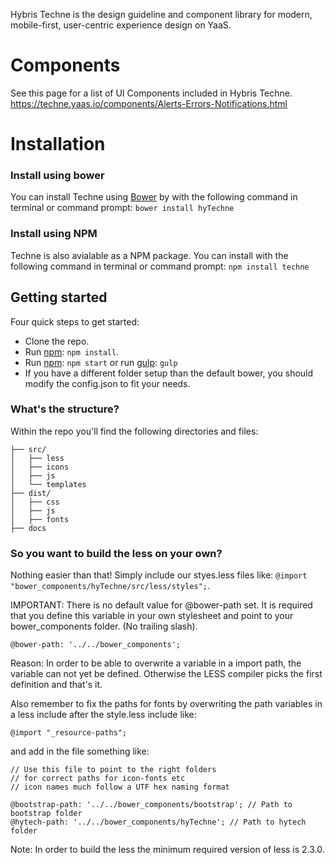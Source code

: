 Hybris Techne is the design guideline and component library for modern, mobile-first, user-centric experience design on YaaS.

# Components
See this page for a list of UI Components included in Hybris Techne.
https://techne.yaas.io/components/Alerts-Errors-Notifications.html


# Installation 

### Install using bower 
You can install Techne using [Bower](http://bower.io/) by with the following command in terminal or command prompt:
`bower install hyTechne`

### Install using NPM 
Techne is also avialable as a NPM package. You can install with the following command in terminal or command prompt:
`npm install techne`


## Getting started

Four quick steps to get started:

- Clone the repo.
- Run [npm](https://www.npmjs.org): `npm install`.
- Run [npm](https://www.npmjs.org): `npm start` or run [gulp](http://gulpjs.com/): `gulp`
- If you have a different folder setup than the default bower, you should modify the config.json to fit your needs.


### What's the structure?

Within the repo you'll find the following directories and files:

```
├── src/
│   ├── less
│   ├── icons
│   ├── js
│   └── templates
├── dist/
│   ├── css
│   ├── js
│   ├── fonts
├── docs
```

### So you want to build the less on your own?

Nothing easier than that! Simply include our styes.less files like:
`@import "bower_components/hyTechne/src/less/styles";`.

IMPORTANT: There is no default value for @bower-path set. It is required
that you define this variable in your own stylesheet and point to your
bower_components folder. (No trailing slash).

 `@bower-path: '../../bower_components'; `

Reason: In order to be able to overwrite a variable in a import path,
the variable can not yet be defined. Otherwise the LESS compiler picks
the first definition and that's it.

Also remember to fix the paths for fonts by overwriting the path variables
in a less include after the style.less include like:

`@import "_resource-paths";`

and add in the file something like:

```
// Use this file to point to the right folders
// for correct paths for icon-fonts etc
// icon names much follow a UTF hex naming format

@bootstrap-path: '../../bower_components/bootstrap'; // Path to bootstrap folder
@hytech-path: '../../bower_components/hyTechne'; // Path to hytech folder
```

Note: In order to build the less the minimum required version of less is 2.3.0.
